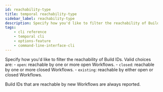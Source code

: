 ```yaml
---
id: reachability-type
title: temporal reachability-type
sidebar_label: reachability-type
description: Specify how you'd like to filter the reachability of Build IDs
tags:
    - cli reference
    - temporal cli
    - options-feature
    - command-line-interface-cli
---
```

Specify how you'd like to filter the reachability of Build IDs.
Valid choices are:
    - `open`: reachable by one or more open Workflows.
    - `closed`: reachable by one or more closed Workflows.
    - `existing`: reachable by either open or closed Workflows.

Build IDs that are reachable by new Workflows are always reported.